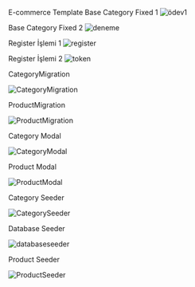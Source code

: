 E-commerce Template
Base Category Fixed 1
![ödev1](https://user-images.githubusercontent.com/41003932/108565237-66bb7200-7315-11eb-8dc6-ace132554e03.png)


Base Category Fixed 2
![deneme](https://user-images.githubusercontent.com/41003932/108565329-8ce11200-7315-11eb-883d-aa53c242a85b.png)










Register İşlemi 1
![register](https://user-images.githubusercontent.com/41003932/107809180-b9c48080-6d7b-11eb-9996-d38062ae3397.png)


Register İşlemi 2
![token](https://user-images.githubusercontent.com/41003932/107809303-ee383c80-6d7b-11eb-80e5-a67d9a6a656b.png)








CategoryMigration

![CategoryMigration](https://user-images.githubusercontent.com/41003932/106140048-4ae20780-617f-11eb-9e99-d3cd330833e3.png)


ProductMigration

![ProductMigration](https://user-images.githubusercontent.com/41003932/106140179-782eb580-617f-11eb-911d-25efac8f14e1.png)



Category Modal

![CategoryModal](https://user-images.githubusercontent.com/41003932/106140291-a2807300-617f-11eb-82e0-5778b7da9eda.png)


Product Modal

![ProductModal](https://user-images.githubusercontent.com/41003932/106140420-d065b780-617f-11eb-8aa0-7245ea1bddc4.png)




Category Seeder

![CategorySeeder](https://user-images.githubusercontent.com/41003932/106140499-ea06ff00-617f-11eb-9f90-97327182bcdb.png)

Database Seeder

![databaseseeder](https://user-images.githubusercontent.com/41003932/106140561-f9864800-617f-11eb-964e-1767b20d07a8.png)

Product Seeder

![ProductSeeder](https://user-images.githubusercontent.com/41003932/106140588-06a33700-6180-11eb-8cae-bb6a2700d86b.png)








